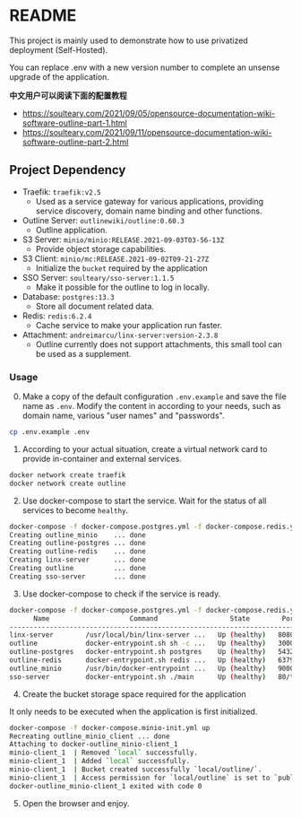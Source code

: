 # README

This project is mainly used to demonstrate how to use privatized deployment (Self-Hosted).

You can replace .env with a new version number to complete an unsense upgrade of the application.

**中文用户可以阅读下面的配置教程**

- https://soulteary.com/2021/09/05/opensource-documentation-wiki-software-outline-part-1.html
- https://soulteary.com/2021/09/11/opensource-documentation-wiki-software-outline-part-2.html


## Project Dependency

- Traefik: `traefik:v2.5`
    - Used as a service gateway for various applications, providing service discovery, domain name binding and other functions.
- Outline Server: `outlinewiki/outline:0.60.3`
    - Outline application.
- S3 Server: `minio/minio:RELEASE.2021-09-03T03-56-13Z`
    - Provide object storage capabilities.
- S3 Client: `minio/mc:RELEASE.2021-09-02T09-21-27Z`
    - Initialize the `bucket` required by the application
- SSO Server: `soulteary/sso-server:1.1.5`
    - Make it possible for the outline to log in locally.
- Database: `postgres:13.3`
    - Store all document related data.
- Redis: `redis:6.2.4`
    - Cache service to make your application run faster.
- Attachment: `andreimarcu/linx-server:version-2.3.8`
    - Outline currently does not support attachments, this small tool can be used as a supplement.

### Usage

0. Make a copy of the default configuration `.env.example` and save the file name as `.env`. Modify the content in  according to your needs, such as domain name, various "user names" and "passwords".

```bash
cp .env.example .env
```

1. According to your actual situation, create a virtual network card to provide in-container and external services.

```bash
docker network create traefik
docker network create outline
```

2. Use docker-compose to start the service. Wait for the status of all services to become `healthy`.

```bash
docker-compose -f docker-compose.postgres.yml -f docker-compose.redis.yml -f docker-compose.minio.yml -f docker-compose.attachment.yml -f docker-compose.sso.yml -f docker-compose.outline.yml up -d
Creating outline_minio    ... done
Creating outline-postgres ... done
Creating outline-redis    ... done
Creating linx-server      ... done
Creating outline          ... done
Creating sso-server       ... done
```

3.  Use docker-compose to check if the service is ready.


```bash
docker-compose -f docker-compose.postgres.yml -f docker-compose.redis.yml -f docker-compose.minio.yml -f docker-compose.attachment.yml -f docker-compose.sso.yml -f docker-compose.outline.yml ps   
      Name                    Command                  State        Ports  
---------------------------------------------------------------------------
linx-server        /usr/local/bin/linx-server ...   Up (healthy)   8080/tcp
outline            docker-entrypoint.sh sh -c ...   Up (healthy)   3000/tcp
outline-postgres   docker-entrypoint.sh postgres    Up (healthy)   5432/tcp
outline-redis      docker-entrypoint.sh redis ...   Up (healthy)   6379/tcp
outline_minio      /usr/bin/docker-entrypoint ...   Up (healthy)   9000/tcp
sso-server         docker-entrypoint.sh ./main      Up (healthy)   80/tcp   
```

4. Create the bucket storage space required for the application

It only needs to be executed when the application is first initialized.

```bash
docker-compose -f docker-compose.minio-init.yml up 
Recreating outline_minio_client ... done
Attaching to docker-outline_minio-client_1
minio-client_1  | Removed `local` successfully.
minio-client_1  | Added `local` successfully.
minio-client_1  | Bucket created successfully `local/outline/`.
minio-client_1  | Access permission for `local/outline` is set to `public`
docker-outline_minio-client_1 exited with code 0
```

5. Open the browser and enjoy.

